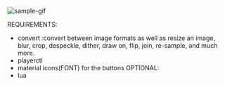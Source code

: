 ![sample-gif](./repo-assets/now_playing_widget.gif)

REQUIREMENTS:

- convert :convert between image formats as well as resize an image, blur, crop, despeckle, dither, draw on, flip, join, re-sample, and much more.
- playerctl
- material icons(FONT) for the buttons
OPTIONAL:
- lua
